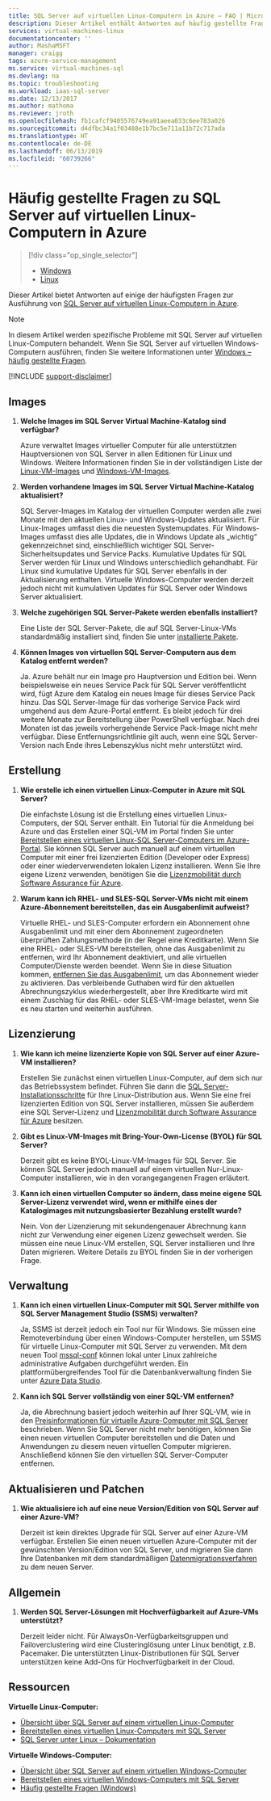 ```yaml
---
title: SQL Server auf virtuellen Linux-Computern in Azure – FAQ | Microsoft-Dokumentation
description: Dieser Artikel enthält Antworten auf häufig gestellte Fragen zur Ausführung von SQL Server auf virtuellen Linux-Computern in Azure.
services: virtual-machines-linux
documentationcenter: ''
author: MashaMSFT
manager: craigg
tags: azure-service-management
ms.service: virtual-machines-sql
ms.devlang: na
ms.topic: troubleshooting
ms.workload: iaas-sql-server
ms.date: 12/13/2017
ms.author: mathoma
ms.reviewer: jroth
ms.openlocfilehash: fb1cafcf9405576749ea91aeea033c6ee783a026
ms.sourcegitcommit: d4dfbc34a1f03488e1b7bc5e711a11b72c717ada
ms.translationtype: HT
ms.contentlocale: de-DE
ms.lasthandoff: 06/13/2019
ms.locfileid: "60739266"
---
```

# <a name="frequently-asked-questions-for-sql-server-on-linux-azure-virtual-machines"></a>Häufig gestellte Fragen zu SQL Server auf virtuellen Linux-Computern in Azure

> [!div class="op_single_selector"]
> * [Windows](../../windows/sql/virtual-machines-windows-sql-server-iaas-faq.md)
> * [Linux](sql-server-linux-faq.md)

Dieser Artikel bietet Antworten auf einige der häufigsten Fragen zur Ausführung von [SQL Server auf virtuellen Linux-Computern in Azure](sql-server-linux-virtual-machines-overview.md).

> [!NOTE]
> In diesem Artikel werden spezifische Probleme mit SQL Server auf virtuellen Linux-Computern behandelt. Wenn Sie SQL Server auf virtuellen Windows-Computern ausführen, finden Sie weitere Informationen unter [Windows – häufig gestellte Fragen](../../windows/sql/virtual-machines-windows-sql-server-iaas-faq.md).

[!INCLUDE [support-disclaimer](../../../../includes/support-disclaimer.md)]

## <a id="images"></a> Images

1. **Welche Images im SQL Server Virtual Machine-Katalog sind verfügbar?**

   Azure verwaltet Images virtueller Computer für alle unterstützten Hauptversionen von SQL Server in allen Editionen für Linux und Windows. Weitere Informationen finden Sie in der vollständigen Liste der [Linux-VM-Images](sql-server-linux-virtual-machines-overview.md#create) und [Windows-VM-Images](../../windows/sql/virtual-machines-windows-sql-server-iaas-overview.md#payasyougo).

1. **Werden vorhandene Images im SQL Server Virtual Machine-Katalog aktualisiert?**

   SQL Server-Images im Katalog der virtuellen Computer werden alle zwei Monate mit den aktuellen Linux- und Windows-Updates aktualisiert. Für Linux-Images umfasst dies die neuesten Systemupdates. Für Windows-Images umfasst dies alle Updates, die in Windows Update als „wichtig“ gekennzeichnet sind, einschließlich wichtiger SQL Server-Sicherheitsupdates und Service Packs. Kumulative Updates für SQL Server werden für Linux und Windows unterschiedlich gehandhabt. Für Linux sind kumulative Updates für SQL Server ebenfalls in der Aktualisierung enthalten. Virtuelle Windows-Computer werden derzeit jedoch nicht mit kumulativen Updates für SQL Server oder Windows Server aktualisiert.

1. **Welche zugehörigen SQL Server-Pakete werden ebenfalls installiert?**

   Eine Liste der SQL Server-Pakete, die auf SQL Server-Linux-VMs standardmäßig installiert sind, finden Sie unter [installierte Pakete](sql-server-linux-virtual-machines-overview.md#packages).

1. **Können Images von virtuellen SQL Server-Computern aus dem Katalog entfernt werden?**

   Ja. Azure behält nur ein Image pro Hauptversion und Edition bei. Wenn beispielsweise ein neues Service Pack für SQL Server veröffentlicht wird, fügt Azure dem Katalog ein neues Image für dieses Service Pack hinzu. Das SQL Server-Image für das vorherige Service Pack wird umgehend aus dem Azure-Portal entfernt. Es bleibt jedoch für drei weitere Monate zur Bereitstellung über PowerShell verfügbar. Nach drei Monaten ist das jeweils vorhergehende Service Pack-Image nicht mehr verfügbar. Diese Entfernungsrichtlinie gilt auch, wenn eine SQL Server-Version nach Ende ihres Lebenszyklus nicht mehr unterstützt wird.

## <a name="creation"></a>Erstellung

1. **Wie erstelle ich einen virtuellen Linux-Computer in Azure mit SQL Server?**

   Die einfachste Lösung ist die Erstellung eines virtuellen Linux-Computers, der SQL Server enthält. Ein Tutorial für die Anmeldung bei Azure und das Erstellen einer SQL-VM im Portal finden Sie unter [Bereitstellen eines virtuellen Linux-SQL Server-Computers im Azure-Portal](provision-sql-server-linux-virtual-machine.md). Sie können SQL Server auch manuell auf einem virtuellen Computer mit einer frei lizenzierten Edition (Developer oder Express) oder einer wiederverwendeten lokalen Lizenz installieren. Wenn Sie Ihre eigene Lizenz verwenden, benötigen Sie die [Lizenzmobilität durch Software Assurance für Azure](https://azure.microsoft.com/pricing/license-mobility).

1. **Warum kann ich RHEL- und SLES-SQL Server-VMs nicht mit einem Azure-Abonnement bereitstellen, das ein Ausgabenlimit aufweist?**

   Virtuelle RHEL- und SLES-Computer erfordern ein Abonnement ohne Ausgabenlimit und mit einer dem Abonnement zugeordneten überprüften Zahlungsmethode (in der Regel eine Kreditkarte). Wenn Sie eine RHEL- oder SLES-VM bereitstellen, ohne das Ausgabenlimit zu entfernen, wird Ihr Abonnement deaktiviert, und alle virtuellen Computer/Dienste werden beendet. Wenn Sie in diese Situation kommen, [entfernen Sie das Ausgabenlimit](https://account.windowsazure.com/subscriptions), um das Abonnement wieder zu aktivieren. Das verbleibende Guthaben wird für den aktuellen Abrechnungszyklus wiederhergestellt, aber Ihre Kreditkarte wird mit einem Zuschlag für das RHEL- oder SLES-VM-Image belastet, wenn Sie es neu starten und weiterhin ausführen.

## <a name="licensing"></a>Lizenzierung

1. **Wie kann ich meine lizenzierte Kopie von SQL Server auf einer Azure-VM installieren?**

   Erstellen Sie zunächst einen virtuellen Linux-Computer, auf dem sich nur das Betriebssystem befindet. Führen Sie dann die [SQL Server-Installationsschritte](https://docs.microsoft.com/sql/linux/sql-server-linux-setup#platforms) für Ihre Linux-Distribution aus. Wenn Sie eine frei lizenzierten Edition von SQL Server installieren, müssen Sie außerdem eine SQL Server-Lizenz und [Lizenzmobilität durch Software Assurance für Azure](https://azure.microsoft.com/pricing/license-mobility/) besitzen.

1. **Gibt es Linux-VM-Images mit Bring-Your-Own-License (BYOL) für SQL Server?**

   Derzeit gibt es keine BYOL-Linux-VM-Images für SQL Server. Sie können SQL Server jedoch manuell auf einem virtuellen Nur-Linux-Computer installieren, wie in den vorangegangenen Fragen erläutert.

1. **Kann ich einen virtuellen Computer so ändern, dass meine eigene SQL Server-Lizenz verwendet wird, wenn er mithilfe eines der Katalogimages mit nutzungsbasierter Bezahlung erstellt wurde?**

   Nein. Von der Lizenzierung mit sekundengenauer Abrechnung kann nicht zur Verwendung einer eigenen Lizenz gewechselt werden. Sie müssen eine neue Linux-VM erstellen, SQL Server installieren und Ihre Daten migrieren. Weitere Details zu BYOL finden Sie in der vorherigen Frage.

## <a name="administration"></a>Verwaltung

1. **Kann ich einen virtuellen Linux-Computer mit SQL Server mithilfe von SQL Server Management Studio (SSMS) verwalten?**

   Ja, SSMS ist derzeit jedoch ein Tool nur für Windows. Sie müssen eine Remoteverbindung über einen Windows-Computer herstellen, um SSMS für virtuelle Linux-Computer mit SQL Server zu verwenden. Mit dem neuen Tool [mssql-conf](https://docs.microsoft.com/sql/linux/sql-server-linux-configure-mssql-conf) können lokal unter Linux zahlreiche administrative Aufgaben durchgeführt werden. Ein plattformübergreifendes Tool für die Datenbankverwaltung finden Sie unter [Azure Data Studio](https://docs.microsoft.com/sql/azure-data-studio/what-is).

1. **Kann ich SQL Server vollständig von einer SQL-VM entfernen?**

   Ja, die Abrechnung basiert jedoch weiterhin auf Ihrer SQL-VM, wie in den [Preisinformationen für virtuelle Azure-Computer mit SQL Server](../../windows/sql/virtual-machines-windows-sql-server-pricing-guidance.md?toc=%2fazure%2fvirtual-machines%2flinux%2fsql%2ftoc.json) beschrieben. Wenn Sie SQL Server nicht mehr benötigen, können Sie einen neuen virtuellen Computer bereitstellen und die Daten und Anwendungen zu diesem neuen virtuellen Computer migrieren. Anschließend können Sie den virtuellen SQL Server-Computer entfernen.

## <a name="updating-and-patching"></a>Aktualisieren und Patchen

1. **Wie aktualisiere ich auf eine neue Version/Edition von SQL Server auf einer Azure-VM?**

   Derzeit ist kein direktes Upgrade für SQL Server auf einer Azure-VM verfügbar. Erstellen Sie einen neuen virtuellen Azure-Computer mit der gewünschten Version/Edition von SQL Server, und migrieren Sie dann Ihre Datenbanken mit dem standardmäßigen [Datenmigrationsverfahren](https://docs.microsoft.com/sql/linux/sql-server-linux-migrate-overview) zu dem neuen Server.

## <a name="general"></a>Allgemein

1. **Werden SQL Server-Lösungen mit Hochverfügbarkeit auf Azure-VMs unterstützt?**

   Derzeit leider nicht. Für AlwaysOn-Verfügbarkeitsgruppen und Failoverclustering wird eine Clusteringlösung unter Linux benötigt, z.B. Pacemaker. Die unterstützten Linux-Distributionen für SQL Server unterstützen keine Add-Ons für Hochverfügbarkeit in der Cloud.

## <a name="resources"></a>Ressourcen

**Virtuelle Linux-Computer:**

* [Übersicht über SQL Server auf einem virtuellen Linux-Computer](sql-server-linux-virtual-machines-overview.md)
* [Bereitstellen eines virtuellen Linux-Computers mit SQL Server](provision-sql-server-linux-virtual-machine.md)
* [SQL Server unter Linux – Dokumentation](https://docs.microsoft.com/sql/linux/sql-server-linux-overview)

**Virtuelle Windows-Computer:**

* [Übersicht über SQL Server auf einem virtuellen Windows-Computer](../../windows/sql/virtual-machines-windows-sql-server-iaas-overview.md)
* [Bereitstellen eines virtuellen Windows-Computers mit SQL Server](../../windows/sql/virtual-machines-windows-portal-sql-server-provision.md)
* [Häufig gestellte Fragen (Windows)](../../windows/sql/virtual-machines-windows-sql-server-iaas-faq.md)